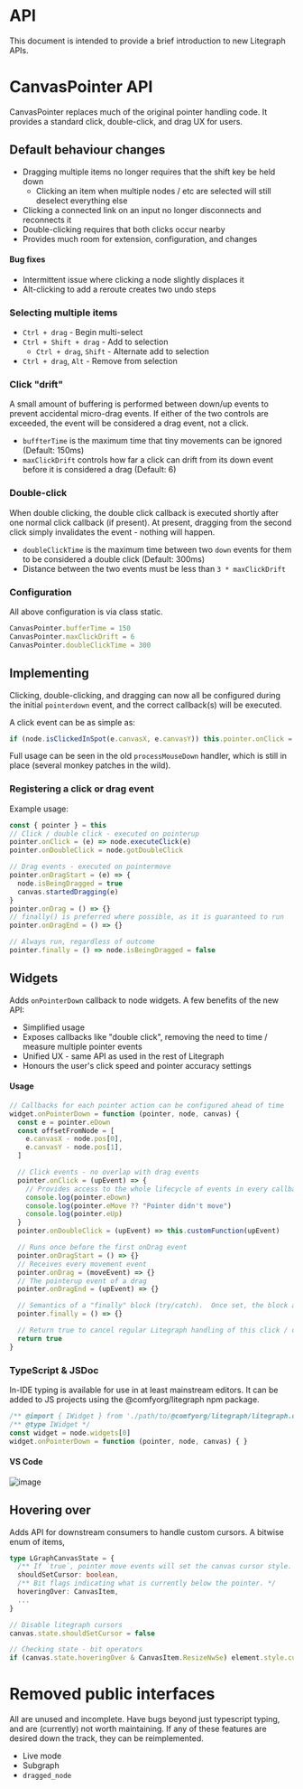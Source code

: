 # API

This document is intended to provide a brief introduction to new Litegraph APIs.

<detail open>

<summary>

# CanvasPointer API

</summary>

CanvasPointer replaces much of the original pointer handling code.  It provides a standard click, double-click, and drag UX for users.

<detail open>

<summary>

## Default behaviour changes

</summary>


- Dragging multiple items no longer requires that the shift key be held down
  - Clicking an item when multiple nodes / etc are selected will still deselect everything else
- Clicking a connected link on an input no longer disconnects and reconnects it
- Double-clicking requires that both clicks occur nearby
- Provides much room for extension, configuration, and changes

#### Bug fixes

- Intermittent issue where clicking a node slightly displaces it
- Alt-clicking to add a reroute creates two undo steps

### Selecting multiple items

- `Ctrl + drag` - Begin multi-select
- `Ctrl + Shift + drag` - Add to selection
  - `Ctrl + drag`, `Shift` - Alternate add to selection
- `Ctrl + drag`, `Alt` - Remove from selection

### Click "drift"

A small amount of buffering is performed between down/up events to prevent accidental micro-drag events.  If either of the two controls are exceeded, the event will be considered a drag event, not a click.

- `buffterTime` is the maximum time that tiny movements can be ignored (Default: 150ms)
- `maxClickDrift` controls how far a click can drift from its down event before it is considered a drag (Default: 6)

### Double-click

When double clicking, the double click callback is executed shortly after one normal click callback (if present).  At present, dragging from the second click simply invalidates the event - nothing will happen.

- `doubleClickTime` is the maximum time between two `down` events for them to be considered a double click (Default: 300ms)
- Distance between the two events must be less than `3 * maxClickDrift`

### Configuration

All above configuration is via class static.

```ts
CanvasPointer.bufferTime = 150
CanvasPointer.maxClickDrift = 6
CanvasPointer.doubleClickTime = 300
```

</detail>

<detail open>

<summary>

## Implementing

</summary>

Clicking, double-clicking, and dragging can now all be configured during the initial `pointerdown` event, and the correct callback(s) will be executed.

A click event can be as simple as:

```ts
if (node.isClickedInSpot(e.canvasX, e.canvasY)) this.pointer.onClick = () => node.gotClickInSpot()
```

Full usage can be seen in the old `processMouseDown` handler, which is still in place (several monkey patches in the wild).


### Registering a click or drag event

Example usage:

```typescript
const { pointer } = this
// Click / double click - executed on pointerup
pointer.onClick = (e) => node.executeClick(e)
pointer.onDoubleClick = node.gotDoubleClick

// Drag events - executed on pointermove
pointer.onDragStart = (e) => {
  node.isBeingDragged = true
  canvas.startedDragging(e)
}
pointer.onDrag = () => {}
// finally() is preferred where possible, as it is guaranteed to run
pointer.onDragEnd = () => {}

// Always run, regardless of outcome
pointer.finally = () => node.isBeingDragged = false
```

## Widgets

Adds `onPointerDown` callback to node widgets.  A few benefits of the new API:

- Simplified usage
- Exposes callbacks like "double click", removing the need to time / measure multiple pointer events
- Unified UX - same API as used in the rest of Litegraph
- Honours the user's click speed and pointer accuracy settings

#### Usage

```ts
// Callbacks for each pointer action can be configured ahead of time
widget.onPointerDown = function (pointer, node, canvas) {
  const e = pointer.eDown
  const offsetFromNode = [
    e.canvasX - node.pos[0],
    e.canvasY - node.pos[1],
  ]

  // Click events - no overlap with drag events
  pointer.onClick = (upEvent) => {
    // Provides access to the whole lifecycle of events in every callback
    console.log(pointer.eDown)
    console.log(pointer.eMove ?? "Pointer didn't move")
    console.log(pointer.eUp)
  }
  pointer.onDoubleClick = (upEvent) => this.customFunction(upEvent)

  // Runs once before the first onDrag event
  pointer.onDragStart = () => {}
  // Receives every movement event
  pointer.onDrag = (moveEvent) => {}
  // The pointerup event of a drag
  pointer.onDragEnd = (upEvent) => {}

  // Semantics of a "finally" block (try/catch).  Once set, the block always executes.
  pointer.finally = () => {}

  // Return true to cancel regular Litegraph handling of this click / drag
  return true
}
```

</detail>

### TypeScript & JSDoc

In-IDE typing is available for use in at least mainstream editors.  It can be added to JS projects using the @comfyorg/litegraph npm package.

```ts
/** @import { IWidget } from './path/to/@comfyorg/litegraph/litegraph.d.ts' */
/** @type IWidget */
const widget = node.widgets[0]
widget.onPointerDown = function (pointer, node, canvas) { }
```

#### VS Code

![image](https://github.com/user-attachments/assets/e14afd02-247f-44dc-acbf-6333027cd488)

## Hovering over

Adds API for downstream consumers to handle custom cursors.  A bitwise enum of items,

```typescript
type LGraphCanvasState = {
  /** If `true`, pointer move events will set the canvas cursor style. */
  shouldSetCursor: boolean,
  /** Bit flags indicating what is currently below the pointer. */
  hoveringOver: CanvasItem,
  ...
}

// Disable litegraph cursors
canvas.state.shouldSetCursor = false

// Checking state - bit operators
if (canvas.state.hoveringOver & CanvasItem.ResizeNwSe) element.style.cursor = 'nwse-resize'
```

</detail>


# Removed public interfaces

All are unused and incomplete.  Have bugs beyond just typescript typing, and are (currently) not worth maintaining.  If any of these features are desired down the track, they can be reimplemented.

- Live mode
- Subgraph
- `dragged_node`
